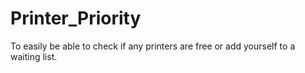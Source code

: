 # Printer_Priority
To easily be able to check if any printers are free or add yourself to a waiting list.


